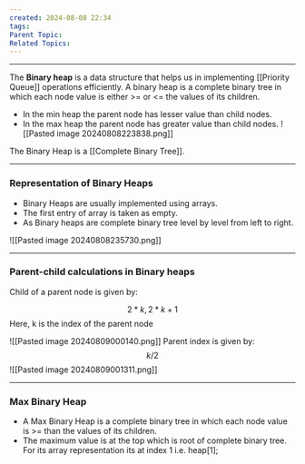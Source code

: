 ```yaml
---
created: 2024-08-08 22:34
tags: 
Parent Topic: 
Related Topics:
---
```

***
The **Binary heap** is a data structure that helps us in implementing [[Priority Queue]] operations efficiently. A binary heap is a complete binary tree in which each node value is either >= or <= the values of its children.
- In the min heap the parent node has lesser value than child nodes.
- In the max heap the parent node has greater value than child nodes.
![[Pasted image 20240808223838.png]]

The Binary Heap is a [[Complete Binary Tree]].

---

### Representation of Binary Heaps

- Binary Heaps are usually implemented using arrays.
- The first entry of array is taken as empty.
- As Binary heaps are complete binary tree level by level from left to right.

![[Pasted image 20240808235730.png]]

---
### Parent-child calculations in Binary heaps

Child of a parent node is given by:

$$
2*k,2*k+1
$$
Here, k is the index of the parent node

![[Pasted image 20240809000140.png]]
Parent index is given by: $$ k/2$$
![[Pasted image 20240809001311.png]]

---
### Max Binary Heap

- A Max Binary Heap is a complete binary tree in which each node value is >= than the values of its children.
- The maximum value is at the top which is root of complete binary tree. For its array representation its at index 1 i.e. heap[1];



 
